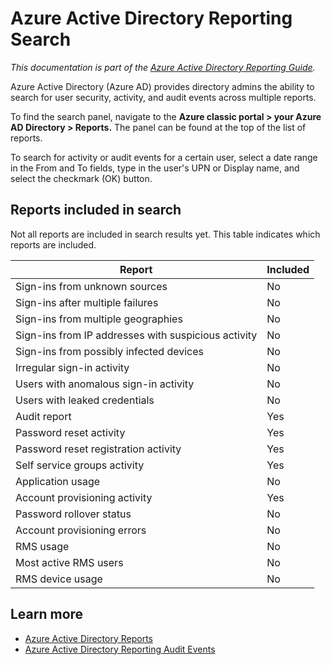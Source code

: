 <properties
	pageTitle="Azure Active Directory Reporting Search"
	description="How to search your Azure Active Directory's security, activity and audit reports"
	services="active-directory"
	documentationCenter=""
	authors="dhanyahk"
	manager="stevenpo"
	editor=""/>

<tags
	ms.service="active-directory"
	ms.devlang="na"
	ms.topic="article"
	ms.tgt_pltfrm="na"
	ms.workload="identity"
	ms.date="03/07/2016"
	ms.author="dhanyahk"/>

# Azure Active Directory Reporting Search

*This documentation is part of the [Azure Active Directory Reporting Guide](active-directory-reporting-guide.md).*

Azure Active Directory (Azure AD) provides directory admins the ability to search for user security, activity, and audit events across multiple reports.

To find the search panel, navigate to the **Azure classic portal > your Azure AD Directory > Reports.** The panel can be found at the top of the list of reports.

To search for activity or audit events for a certain user, select a date range in the From and To fields, type in the user's UPN or Display name, and select the checkmark (OK) button.

## Reports included in search

Not all reports are included in search results yet. This table indicates which reports are included.

Report                                              | Included
--------------------------------------------------- | --------
Sign-ins from unknown sources                       | No
Sign-ins after multiple failures                    | No
Sign-ins from multiple geographies                  | No
Sign-ins from IP addresses with suspicious activity | No
Sign-ins from possibly infected devices             | No
Irregular sign-in activity                          | No
Users with anomalous sign-in activity               | No
Users with leaked credentials                       | No
Audit report                                        | Yes
Password reset activity                             | Yes
Password reset registration activity                | Yes
Self service groups activity                        | Yes
Application usage                                   | No
Account provisioning activity                       | Yes
Password rollover status                            | No
Account provisioning errors                         | No
RMS usage                                           | No
Most active RMS users                               | No
RMS device usage                                    | No


## Learn more

 - [Azure Active Directory Reports](active-directory-view-access-usage-reports.md)
 - [Azure Active Directory Reporting Audit Events](active-directory-reporting-audit-events.md)

